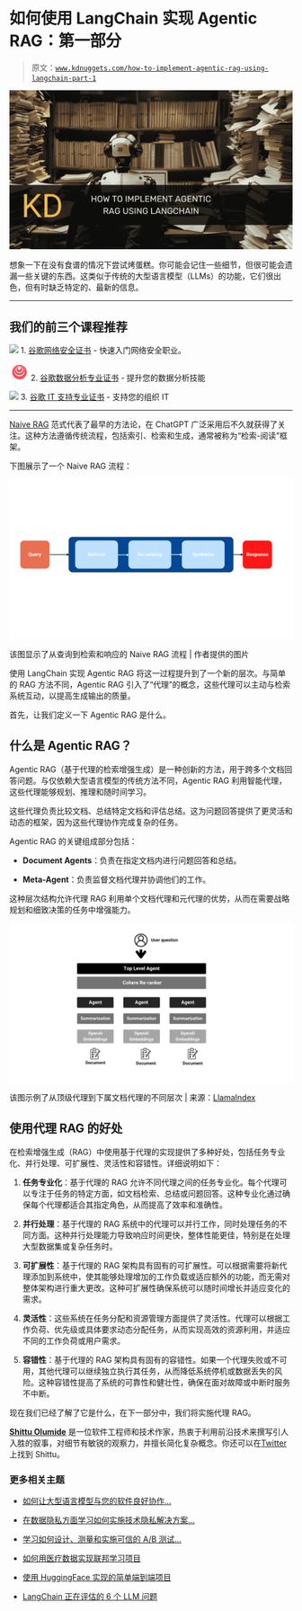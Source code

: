 # 如何使用 LangChain 实现 Agentic RAG：第一部分

> 原文：[`www.kdnuggets.com/how-to-implement-agentic-rag-using-langchain-part-1`](https://www.kdnuggets.com/how-to-implement-agentic-rag-using-langchain-part-1)

![如何使用 LangChain 实现 Agentic RAG：第一部分](img/e2d0c5a73735e83077af919100bfd1f6.png)

想象一下在没有食谱的情况下尝试烤蛋糕。你可能会记住一些细节，但很可能会遗漏一些关键的东西。这类似于传统的大型语言模型（LLMs）的功能，它们很出色，但有时缺乏特定的、最新的信息。

* * *

## 我们的前三个课程推荐

![](img/0244c01ba9267c002ef39d4907e0b8fb.png) 1\. [谷歌网络安全证书](https://www.kdnuggets.com/google-cybersecurity) - 快速入门网络安全职业。

![](img/e225c49c3c91745821c8c0368bf04711.png) 2\. [谷歌数据分析专业证书](https://www.kdnuggets.com/google-data-analytics) - 提升您的数据分析技能

![](img/0244c01ba9267c002ef39d4907e0b8fb.png) 3\. [谷歌 IT 支持专业证书](https://www.kdnuggets.com/google-itsupport) - 支持您的组织 IT

* * *

[Naive RAG](https://arxiv.org/pdf/2312.10997) 范式代表了最早的方法论，在 ChatGPT 广泛采用后不久就获得了关注。这种方法遵循传统流程，包括索引、检索和生成，通常被称为“检索-阅读”框架。

下图展示了一个 Naive RAG 流程：

![如何使用 LangChain 实现 Agentic RAG：第一部分](img/85e880ddfb32d0637a7ec670163c3eff.png)

该图显示了从查询到检索和响应的 Naive RAG 流程 | 作者提供的图片

使用 LangChain 实现 Agentic RAG 将这一过程提升到了一个新的层次。与简单的 RAG 方法不同，Agentic RAG 引入了“代理”的概念，这些代理可以主动与检索系统互动，以提高生成输出的质量。

首先，让我们定义一下 Agentic RAG 是什么。

## 什么是 Agentic RAG？

Agentic RAG（基于代理的检索增强生成）是一种创新的方法，用于跨多个文档回答问题。与仅依赖大型语言模型的传统方法不同，Agentic RAG 利用智能代理，这些代理能够规划、推理和随时间学习。

这些代理负责比较文档、总结特定文档和评估总结。这为问题回答提供了更灵活和动态的框架，因为这些代理协作完成复杂的任务。

Agentic RAG 的关键组成部分包括：

+   **Document Agents**：负责在指定文档内进行问题回答和总结。

+   **Meta-Agent**：负责监督文档代理并协调他们的工作。

这种层次结构允许代理 RAG 利用单个文档代理和元代理的优势，从而在需要战略规划和细致决策的任务中增强能力。

![如何使用 LangChain 实现代理 RAG：第一部分](img/d1c612d347978fab83ce95a3e13b7318.png)

该图示例了从顶级代理到下属文档代理的不同层次 | 来源：[LlamaIndex](https://www.llamaindex.ai/blog/agentic-rag-with-llamaindex-2721b8a49ff6)

## 使用代理 RAG 的好处

在检索增强生成（RAG）中使用基于代理的实现提供了多种好处，包括任务专业化、并行处理、可扩展性、灵活性和容错性。详细说明如下：

1.  **任务专业化**：基于代理的 RAG 允许不同代理之间的任务专业化。每个代理可以专注于任务的特定方面，如文档检索、总结或问题回答。这种专业化通过确保每个代理都适合其指定角色，从而提高了效率和准确性。

1.  **并行处理**：基于代理的 RAG 系统中的代理可以并行工作，同时处理任务的不同方面。这种并行处理能力导致响应时间更快，整体性能更佳，特别是在处理大型数据集或复杂任务时。

1.  **可扩展性**：基于代理的 RAG 架构具有固有的可扩展性。可以根据需要将新代理添加到系统中，使其能够处理增加的工作负载或适应额外的功能，而无需对整体架构进行重大更改。这种可扩展性确保系统可以随时间增长并适应变化的需求。

1.  **灵活性**：这些系统在任务分配和资源管理方面提供了灵活性。代理可以根据工作负荷、优先级或具体要求动态分配任务，从而实现高效的资源利用，并适应不同的工作负荷或用户需求。

1.  **容错性**：基于代理的 RAG 架构具有固有的容错性。如果一个代理失败或不可用，其他代理可以继续独立执行其任务，从而降低系统停机或数据丢失的风险。这种容错性提高了系统的可靠性和健壮性，确保在面对故障或中断时服务不中断。

现在我们已经了解了它是什么，在下一部分中，我们将实施代理 RAG。

[](https://www.linkedin.com/in/olumide-shittu)****[Shittu Olumide](https://www.linkedin.com/in/olumide-shittu/)**** 是一位软件工程师和技术作家，热衷于利用前沿技术来撰写引人入胜的叙事，对细节有敏锐的观察力，并擅长简化复杂概念。你还可以在[Twitter](https://twitter.com/Shittu_Olumide_)上找到 Shittu。

### 更多相关主题

+   [如何让大型语言模型与您的软件良好协作…](https://www.kdnuggets.com/how-to-make-large-language-models-play-nice-with-your-software-using-langchain)

+   [在数据隐私方面学习如何实施技术隐私解决方案…](https://www.kdnuggets.com/2022/04/manning-data-privacy-learn-implement-technical-privacy-solutions-tools-scale.html)

+   [学习如何设计、测量和实施可信的 A/B 测试…](https://www.kdnuggets.com/2023/01/sphere-design-measure-implement-trustworthy-ab-tests-ronny-kohavi.html)

+   [如何用医疗数据实现联邦学习项目](https://www.kdnuggets.com/2023/02/implement-federated-learning-project-healthcare-data.html)

+   [使用 HuggingFace 实现的简单端到端项目](https://www.kdnuggets.com/a-simple-to-implement-end-to-end-project-with-huggingface)

+   [LangChain 正在评估的 6 个 LLM 问题](https://www.kdnuggets.com/6-problems-of-llms-that-langchain-is-trying-to-assess)
